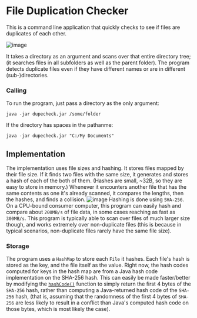 # File Duplication Checker
This is a command line application that quickly checks to see if files are duplicates of each other.

![image](https://user-images.githubusercontent.com/67575219/192043613-35e968d9-976c-4019-a3a3-5039f1b68397.png)

It takes a directory as an argument and scans over that entire directory tree; (it searches files in all subfolders as well as the parent folder). The program detects duplicate files even if they have different names or are in different (sub-)directories.

### Calling
To run the program, just pass a directory as the only argument:
```batch
java -jar dupecheck.jar /some/folder
```

If the directory has spaces in the pathanme:
```batch
java -jar dupecheck.jar "C:/My Documents"
```

## Implementation
The implementation uses file sizes and hashing. It stores files mapped by their file size. If it finds two files with the same size, it generates and stores a hash of each of the both of them. (Hashes are small, ~32B, so they are easy to store in memory.) Whenever it encounters another file that has the same contents as one it's already scanned, it compares the lengths, then the hashes, and finds a collision.
![image](https://user-images.githubusercontent.com/67575219/192056453-47a7b07d-4dfb-4796-b19f-e4181d781bd8.png)
Hashing is done using `SHA-256`. On a CPU-bound consumer computer, this program can easily hash and compare about `200MB/s` of file data, in some cases reaching as fast as `300MB/s`. This program is typically able to scan over files of much larger size though, and works extremely over non-duplicate files (this is because in typical scenarios, non-duplicate files rarely have the same file size).

### Storage
The program uses a `HashMap` to store each `File` it hashes. Each file's hash is stored as the key, and the file itself as the value. Right now, the hash codes computed for keys in the hash map are from a Java hash code implementation on the SHA-256 hash. This can easily be made faster/better by modifying the [`hashCode()`](https://github.com/Gartham/file-duplicate-checker/blob/f3ccf8376114db8eee5fbe037812e7e5da480889/src/com/gartham/tools/files/dupechecker/FileDupeChecker.java#L25-L30) function to simply return the first 4 bytes of the `SHA-256` hash, rather than computing a Java-returned hash code of the `SHA-256` hash, (that is, assuming that the randomness of the first 4 bytes of `SHA-256` are less likely to result in a conflict than Java's computed hash code on those bytes, which is most likely the case).
